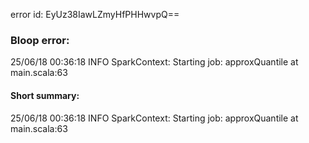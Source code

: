 error id: EyUz38IawLZmyHfPHHwvpQ==
### Bloop error:

25/06/18 00:36:18 INFO SparkContext: Starting job: approxQuantile at main.scala:63
#### Short summary: 

25/06/18 00:36:18 INFO SparkContext: Starting job: approxQuantile at main.scala:63